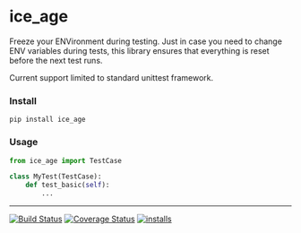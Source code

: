 ice_age
======
Freeze your ENVironment during testing. Just in case you need to change ENV variables during tests, this library ensures that everything is reset before the next test runs.

Current support limited to standard unittest framework.

### Install
```pip install ice_age```


### Usage
```python
from ice_age import TestCase

class MyTest(TestCase):
    def test_basic(self):
        ...

```

----
[![Build Status](https://travis-ci.org/dpep/ice_age_py.svg?branch=master)](https://travis-ci.org/dpep/ice_age_py)
[![Coverage Status](https://coveralls.io/repos/github/dpep/ice_age_py/badge.svg?branch=master)](https://coveralls.io/github/dpep/py_ice_age?branch=master)
[![installs](https://img.shields.io/pypi/dm/ice_age.svg?label=installs)](https://pypi.org/project/ice_age)
